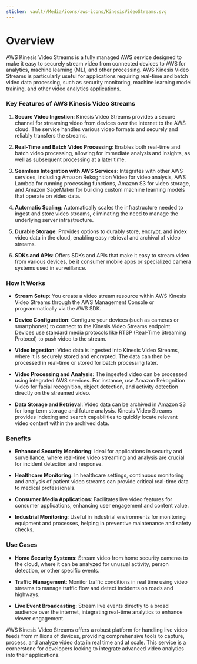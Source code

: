 ```yaml
---
sticker: vault//Media/icons/aws-icons/KinesisVideoStreams.svg
---
```

# Overview

AWS Kinesis Video Streams is a fully managed AWS service designed to make it easy to securely stream video from connected devices to AWS for analytics, machine learning (ML), and other processing. AWS Kinesis Video Streams is particularly useful for applications requiring real-time and batch video data processing, such as security monitoring, machine learning model training, and other video analytics applications.

### Key Features of AWS Kinesis Video Streams

1. **Secure Video Ingestion**: Kinesis Video Streams provides a secure channel for streaming video from devices over the internet to the AWS cloud. The service handles various video formats and securely and reliably transfers the streams.
    
2. **Real-Time and Batch Video Processing**: Enables both real-time and batch video processing, allowing for immediate analysis and insights, as well as subsequent processing at a later time.
    
3. **Seamless Integration with AWS Services**: Integrates with other AWS services, including Amazon Rekognition Video for video analysis, AWS Lambda for running processing functions, Amazon S3 for video storage, and Amazon SageMaker for building custom machine learning models that operate on video data.
    
4. **Automatic Scaling**: Automatically scales the infrastructure needed to ingest and store video streams, eliminating the need to manage the underlying server infrastructure.
    
5. **Durable Storage**: Provides options to durably store, encrypt, and index video data in the cloud, enabling easy retrieval and archival of video streams.
    
6. **SDKs and APIs**: Offers SDKs and APIs that make it easy to stream video from various devices, be it consumer mobile apps or specialized camera systems used in surveillance.
    

### How It Works

- **Stream Setup**: You create a video stream resource within AWS Kinesis Video Streams through the AWS Management Console or programmatically via the AWS SDK.
    
- **Device Configuration**: Configure your devices (such as cameras or smartphones) to connect to the Kinesis Video Streams endpoint. Devices use standard media protocols like RTSP (Real-Time Streaming Protocol) to push video to the stream.
    
- **Video Ingestion**: Video data is ingested into Kinesis Video Streams, where it is securely stored and encrypted. The data can then be processed in real-time or stored for batch processing later.
    
- **Video Processing and Analysis**: The ingested video can be processed using integrated AWS services. For instance, use Amazon Rekognition Video for facial recognition, object detection, and activity detection directly on the streamed video.
    
- **Data Storage and Retrieval**: Video data can be archived in Amazon S3 for long-term storage and future analysis. Kinesis Video Streams provides indexing and search capabilities to quickly locate relevant video content within the archived data.
    

### Benefits

- **Enhanced Security Monitoring**: Ideal for applications in security and surveillance, where real-time video streaming and analysis are crucial for incident detection and response.
    
- **Healthcare Monitoring**: In healthcare settings, continuous monitoring and analysis of patient video streams can provide critical real-time data to medical professionals.
    
- **Consumer Media Applications**: Facilitates live video features for consumer applications, enhancing user engagement and content value.
    
- **Industrial Monitoring**: Useful in industrial environments for monitoring equipment and processes, helping in preventive maintenance and safety checks.
    

### Use Cases

- **Home Security Systems**: Stream video from home security cameras to the cloud, where it can be analyzed for unusual activity, person detection, or other specific events.
    
- **Traffic Management**: Monitor traffic conditions in real time using video streams to manage traffic flow and detect incidents on roads and highways.
    
- **Live Event Broadcasting**: Stream live events directly to a broad audience over the internet, integrating real-time analytics to enhance viewer engagement.
    

AWS Kinesis Video Streams offers a robust platform for handling live video feeds from millions of devices, providing comprehensive tools to capture, process, and analyze video data in real time and at scale. This service is a cornerstone for developers looking to integrate advanced video analytics into their applications.